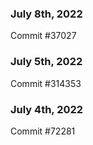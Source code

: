 ### July 8th, 2022

Commit #37027

### July 5th, 2022

Commit #314353


### July 4th, 2022

Commit #72281
